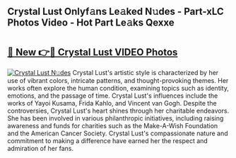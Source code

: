 ## Crystal Lust Onlyf𝚊ns Le𝚊ked N𝚞des - Part-xLC Photos Video - Hot Part Le𝚊ks Qexxe

# <h2><a href="http://ab52541.deff.icu/?id=Crystal+Lust">🔗 New 👉🔴 Crystal Lust VIDEO Photos</a></h2>

[![Crystal Lust N𝚞des](https://i.imgur.com/rIISA9y.gif)](http://ab52541.deff.icu/?id=Crystal+Lust)
Crystal Lust's artistic style is characterized by her use of vibrant colors, intricate patterns, and thought-provoking themes. Her works often explore the human condition, examining topics such as identity, emotions, and the passage of time. Crystal Lust's influences include the works of Yayoi Kusama, Frida Kahlo, and Vincent van Gogh. Despite the controversies, Crystal Lust's heart shines through her charitable endeavors. She has been involved in various philanthropic initiatives, including raising awareness and funds for charities such as the Make-A-Wish Foundation and the American Cancer Society. Crystal Lust's compassionate nature and commitment to making a difference have earned her the respect and admiration of her fans.
